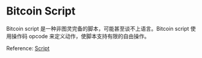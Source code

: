 # Bitcoin Script

Bitcoin script 是一种非图灵完备的脚本，可能甚至谈不上语言。Bitcoin script 使用操作码 opcode 来定义动作，使脚本支持有限的自由操作。

Reference: [Script](https://en.bitcoin.it/wiki/Script)

